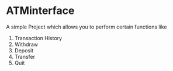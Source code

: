 # ATMinterface
A simple Project which allows you to perform certain functions like  
1. Transaction History 
2. Withdraw 
3. Deposit 
4. Transfer 
5. Quit
